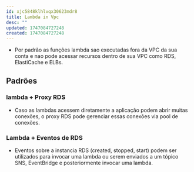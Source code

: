 ```yaml
---
id: xjc5848klhlvqx30623mdr8
title: Lambda in Vpc
desc: ""
updated: 1747084727248
created: 1747084727248
---
```


- Por padrão as funções lambda sao executadas fora da VPC da sua conta e nao pode acessar recursos dentro de sua VPC como RDS, ElastiCache e ELBs.

## Padrões

### lambda + Proxy RDS

- Caso as lambdas acessem diretamente a aplicação podem abrir muitas conexões, o proxy RDS pode gerenciar essas conexões via pool de conexões.

### Lambda + Eventos de RDS

- Eventos sobre a instancia RDS (created, stopped, start) podem ser utilizados para invocar uma lambda ou serem enviados a um tópico SNS, EventBridge e posteriormente invocar uma lambda.
